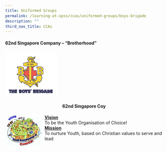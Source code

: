 ```yaml
---
title: Uniformed Groups
permalink: /learning-at-opss/ccas/uniformed-groups/boys-brigade
description: ""
third_nav_title: CCAs
---
```

<h4>62nd Singapore Company &ndash; &ldquo;Brotherhood&rdquo;</h4>
<img style="width: 33%;" src="/images/bb1.png" />
<h4 style="text-align: center;"><strong>62nd Singapore Coy</strong></h4>
<img style="width: 25%;" src="/images/bb2.jpg" align = "left" />
<p><strong><u>Vision</u></strong><br />To be the Youth Organisation of Choice!<br /><u><strong>Mission<br /></strong></u>To nurture Youth, based on Christian values to serve and lead</p>